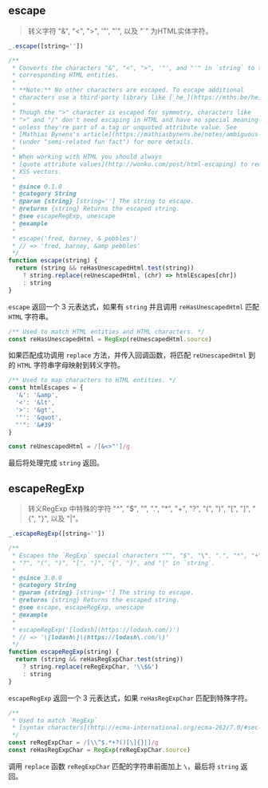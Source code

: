## escape

> 转义字符 "&", "<", ">", '"', "'", 以及 "`" 为HTML实体字符。 

```js
_.escape([string=''])
```

```js
/**
 * Converts the characters "&", "<", ">", '"', and "'" in `string` to their
 * corresponding HTML entities.
 *
 * **Note:** No other characters are escaped. To escape additional
 * characters use a third-party library like [_he_](https://mths.be/he).
 *
 * Though the ">" character is escaped for symmetry, characters like
 * ">" and "/" don't need escaping in HTML and have no special meaning
 * unless they're part of a tag or unquoted attribute value. See
 * [Mathias Bynens's article](https://mathiasbynens.be/notes/ambiguous-ampersands)
 * (under "semi-related fun fact") for more details.
 *
 * When working with HTML you should always
 * [quote attribute values](http://wonko.com/post/html-escaping) to reduce
 * XSS vectors.
 *
 * @since 0.1.0
 * @category String
 * @param {string} [string=''] The string to escape.
 * @returns {string} Returns the escaped string.
 * @see escapeRegExp, unescape
 * @example
 *
 * escape('fred, barney, & pebbles')
 * // => 'fred, barney, &amp pebbles'
 */
function escape(string) {
  return (string && reHasUnescapedHtml.test(string))
    ? string.replace(reUnescapedHtml, (chr) => htmlEscapes[chr])
    : string
}
```

`escape` 返回一个 3 元表达式，如果有 `string` 并且调用 `reHasUnescapedHtml` 匹配 `HTML` 字符串。

```js
/** Used to match HTML entities and HTML characters. */
const reHasUnescapedHtml = RegExp(reUnescapedHtml.source)
```
如果匹配成功调用 `replace` 方法，并传入回调函数，将匹配 `reUnescapedHtml` 到的 `HTML` 字符串字母映射到转义字符。

```js
/** Used to map characters to HTML entities. */
const htmlEscapes = {
  '&': '&amp',
  '<': '&lt',
  '>': '&gt',
  '"': '&quot',
  "'": '&#39'
}

const reUnescapedHtml = /[&<>"']/g
```

最后将处理完成 `string` 返回。

## escapeRegExp

> 转义RegExp 中特殊的字符 "^", "$", "\", ".", "*", "+", "?", "(", ")", "[", "]", "{", "}", 以及 "|"。

```js
_.escapeRegExp([string=''])
```

```js
/**
 * Escapes the `RegExp` special characters "^", "$", "\", ".", "*", "+",
 * "?", "(", ")", "[", "]", "{", "}", and "|" in `string`.
 *
 * @since 3.0.0
 * @category String
 * @param {string} [string=''] The string to escape.
 * @returns {string} Returns the escaped string.
 * @see escape, escapeRegExp, unescape
 * @example
 *
 * escapeRegExp('[lodash](https://lodash.com/)')
 * // => '\[lodash\]\(https://lodash\.com/\)'
 */
function escapeRegExp(string) {
  return (string && reHasRegExpChar.test(string))
    ? string.replace(reRegExpChar, '\\$&')
    : string
}
```

`escapeRegExp` 返回一个 3 元表达式，如果 `reHasRegExpChar` 匹配到特殊字符。

```js
/**
 * Used to match `RegExp`
 * [syntax characters](http://ecma-international.org/ecma-262/7.0/#sec-patterns).
 */
const reRegExpChar = /[\\^$.*+?()[\]{}|]/g
const reHasRegExpChar = RegExp(reRegExpChar.source)
```

调用 `replace` 函数 `reRegExpChar` 匹配的字符串前面加上 `\`，最后将 `string` 返回。
